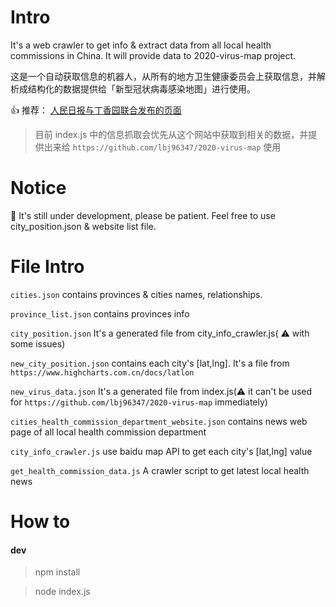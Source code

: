 Intro
=====

It's a web crawler to get info & extract data from all local health commissions in China. It will provide data to 2020-virus-map project.

这是一个自动获取信息的机器人，从所有的地方卫生健康委员会上获取信息，并解析成结构化的数据提供给「新型冠状病毒感染地图」进行使用。

👍 推荐： [人民日报与丁香园联合发布的页面](https://3g.dxy.cn/newh5/view/pneumonia) 

> 目前 index.js 中的信息抓取会优先从这个网站中获取到相关的数据，并提供出来给 `https://github.com/lbj96347/2020-virus-map` 使用 

Notice
======

🚧 It's still under development, please be patient. Feel free to use city_position.json & website list file. 

File Intro 
==========

`cities.json` contains provinces & cities names, relationships. 

`province_list.json` contains provinces info 

`city_position.json` It's a generated file from city_info_crawler.js( ⚠️  with some issues) 

`new_city_position.json` contains each city's [lat,lng]. It's a file from `https://www.highcharts.com.cn/docs/latlon` 

`new_virus_data.json` It's a generated file from index.js(⚠️  it can't be used for `https://github.com/lbj96347/2020-virus-map` immediately)

`cities_health_commission_department_website.json` contains news web page of all local health commission department 

`city_info_crawler.js` use baidu map API to get each city's [lat,lng] value 

`get_health_commission_data.js` A crawler script to get latest local health news  


How to 
=======

#### dev 

> npm install 

> node index.js 


